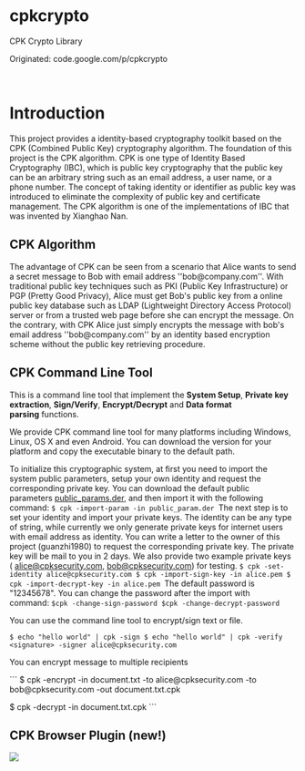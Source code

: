 cpkcrypto
=========

CPK Crypto Library

Originated: code.google.com/p/cpkcrypto

 

Introduction
============

This project provides a identity-based cryptography toolkit based on the CPK
(Combined Public Key) cryptography algorithm. The foundation of this project is
the CPK algorithm. CPK is one type of Identity Based Cryptography (IBC), which
is public key cryptography that the public key can be an arbitrary string such
as an email address, a user name, or a phone number. The concept of taking
identity or identifier as public key was introduced to eliminate the complexity
of public key and certificate management. The CPK algorithm is one of the
implementations of IBC that was invented by Xianghao Nan.

CPK Algorithm
-------------

The advantage of CPK can be seen from a scenario that Alice wants to send a
secret message to Bob with email address ''bob\@company.com''. With traditional
public key techniques such as PKI (Public Key Infrastructure) or PGP (Pretty
Good Privacy), Alice must get Bob's public key from a online public key database
such as LDAP (Lightweight Directory Access Protocol) server or from a trusted
web page before she can encrypt the message. On the contrary, with CPK Alice
just simply encrypts the message with bob's email address ''bob\@company.com''
by an identity based encryption scheme without the public key retrieving
procedure.

CPK Command Line Tool
---------------------

This is a command line tool that implement the **System Setup**, **Private key
extraction**, **Sign/Verify**, **Encrypt/Decrypt** and **Data format
parsing** functions.

We provide CPK command line tool for many platforms including Windows, Linux, OS
X and even Android. You can download the version for your platform and copy the
executable binary to the default path.

To initialize this cryptographic system, at first you need to import the system
public parameters, setup your own identity and request the corresponding private
key. You can download the default public
parameters [public\_params.der](http://cpkcrypto.googlecode.com/files/public_params.der),
and then import it with the following command: `$ cpk -import-param -in
public_param.der `The next step is to set your identity and import your private
keys. The identity can be any type of string, while currently we only generate
private keys for internet users with email address as identity. You can write a
letter to the owner of this project (guanzhi1980) to request the corresponding
private key. The private key will be mail to you in 2 days. We also provide two
example private keys
( [alice\@cpksecurity.com](http://code.google.com/p/cpkcrypto/downloads/detail?name=alice.pem), [bob\@cpksecurity.com](http://code.google.com/p/cpkcrypto/downloads/detail?name=bob.pem))
for testing. `$ cpk -set-identity alice@cpksecurity.com $ cpk -import-sign-key
-in alice.pem $ cpk -import-decrypt-key -in alice.pem `The default password is
"12345678". You can change the password after the import with command: `$cpk
-change-sign-password $cpk -change-decrypt-password`

You can use the command line tool to encrypt/sign text or file.

`$ echo "hello world" | cpk -sign $ echo "hello world" | cpk -verify <signature>
-signer alice@cpksecurity.com`

You can encrypt message to multiple recipients

\`\`\` \$ cpk -encrypt -in document.txt -to alice\@cpksecurity.com -to
bob\@cpksecurity.com -out document.txt.cpk

\$ cpk -decrypt -in document.txt.cpk \`\`\`

CPK Browser Plugin (new!)
-------------------------

![](https://storage.googleapis.com/google-code-archive-downloads/v2/code.google.com/cpkcrypto/Screenshot-Web%20Browser%20Crypto%20Plugin%20-%20Mozilla%20Firefox.png)
